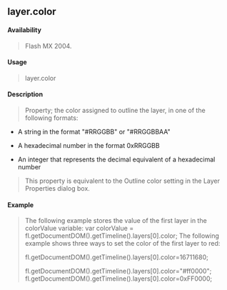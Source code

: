 ## layer.color

#### Availability

> Flash MX 2004.

#### Usage

> layer.color

#### Description

> Property; the color assigned to outline the layer, in one of the following formats:

-   A string in the format "\#RRGGBB" or "\#RRGGBBAA"

-   A hexadecimal number in the format 0xRRGGBB

-   An integer that represents the decimal equivalent of a hexadecimal number

> This property is equivalent to the Outline color setting in the Layer Properties dialog box.

#### Example

> The following example stores the value of the first layer in the colorValue variable: var colorValue = fl.getDocumentDOM().getTimeline().layers\[0\].color; The following example shows three ways to set the color of the first layer to red:
>
> fl.getDocumentDOM().getTimeline().layers\[0\].color=16711680;
>
> fl.getDocumentDOM().getTimeline().layers\[0\].color="\#ff0000"; fl.getDocumentDOM().getTimeline().layers\[0\].color=0xFF0000;
